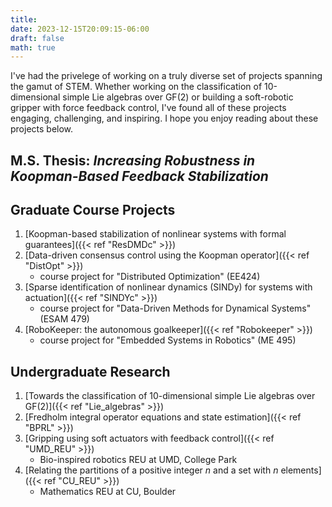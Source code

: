 ```yaml
---
title: 
date: 2023-12-15T20:09:15-06:00
draft: false
math: true
---
```


I've had the privelege of working on a truly diverse set of projects spanning the gamut of STEM. Whether working on the classification of 10-dimensional simple Lie algebras over GF(2) or building a soft-robotic gripper with force feedback control, I've found all of these projects engaging, challenging, and inspiring. I hope you enjoy reading about these projects below.

## M.S. Thesis: *Increasing Robustness in Koopman-Based Feedback Stabilization*

## Graduate Course Projects

1. [Koopman-based stabilization of nonlinear systems with formal guarantees]({{< ref "ResDMDc" >}})
2. [Data-driven consensus control using the Koopman operator]({{< ref "DistOpt" >}})
    - course project for "Distributed Optimization" (EE424)
3. [Sparse identification of nonlinear dynamics (SINDy) for systems with actuation]({{< ref "SINDYc" >}})
    - course project for "Data-Driven Methods for Dynamical Systems" (ESAM 479)
4. [RoboKeeper: the autonomous goalkeeper]({{< ref "Robokeeper" >}})
    - course project for "Embedded Systems in Robotics" (ME 495)

## Undergraduate Research

1. [Towards the classification of 10-dimensional simple Lie algebras over GF(2)]({{< ref "Lie_algebras" >}})
2. [Fredholm integral operator equations and state estimation]({{< ref "BPRL" >}})
3. [Gripping using soft actuators with feedback control]({{< ref "UMD_REU" >}})
    - Bio-inspired robotics REU at UMD, College Park
4. [Relating the partitions of a positive integer $n$ and a set with $n$ elements]({{< ref "CU_REU" >}})
    - Mathematics REU at CU, Boulder

